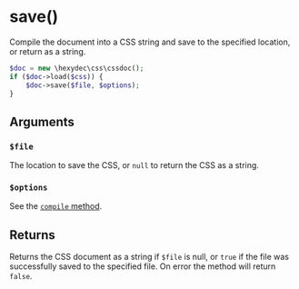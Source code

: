 # save()

Compile the document into a CSS string and save to the specified location, or return as a string.

```php
$doc = new \hexydec\css\cssdoc();
if ($doc->load($css)) {
	$doc->save($file, $options);
}
```

## Arguments

### `$file`

The location to save the CSS, or <code>null</code> to return the CSS as a string.

### `$options`

See the [`compile` method](./compile.md).

## Returns

Returns the CSS document as a string if `$file` is null, or `true` if the file was successfully saved to the specified file. On error the method will return `false`.
